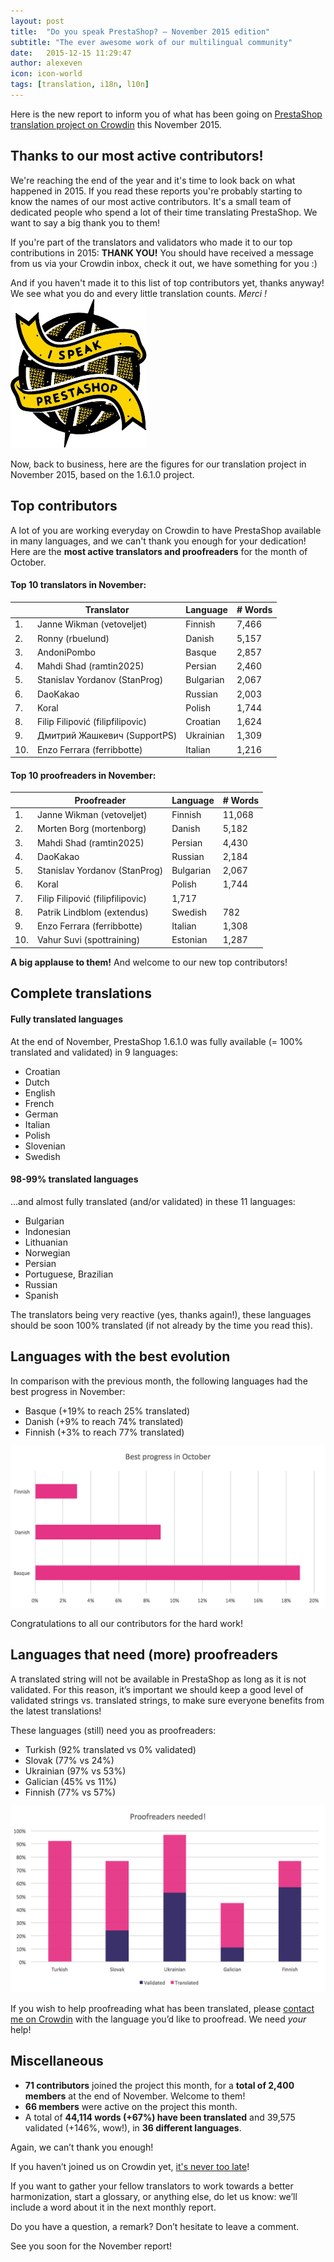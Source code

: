 ```yaml
---
layout: post
title:  "Do you speak PrestaShop? – November 2015 edition"
subtitle: "The ever awesome work of our multilingual community"
date:   2015-12-15 11:29:47
author: alexeven
icon: icon-world
tags: [translation, i18n, l10n]
---
```



Here is the new report to inform you of what has been going on [PrestaShop translation project on Crowdin](https://crowdin.com/project/prestashop-official) this November 2015.

## Thanks to our most active contributors!

We're reaching the end of the year and it's time to look back on what happened in 2015. If you read these reports you're probably starting to know the names of our most active contributors. It's a small team of dedicated people who spend a lot of their time translating PrestaShop. We want to say a big thank you to them!

If you're part of the translators and validators who made it to our top contributions in 2015:
**THANK YOU!**
You should have received a message from us via your Crowdin inbox, check it out, we have something for you :)

And if you haven't made it to this list of top contributors yet, thanks anyway! We see what you do and every little translation counts. *Merci !*
![We Speak PrestaShop](/assets/images/2015/12/i_speak_prestashop.png)

Now, back to business, here are the figures for our translation project in November 2015, based on the 1.6.1.0 project.


## Top contributors

A lot of you are working everyday on Crowdin to have PrestaShop available in many languages, and we can't thank you enough for your dedication! Here are the **most active translators and proofreaders** for the month of October.

#### Top 10 translators in November:

| |Translator | Language | # Words
|-|---------- | -------- | ----------------
 1. | Janne Wikman (vetoveljet) | Finnish  | 7,466
 2. | Ronny (rbuelund) | Danish | 5,157
 3. | AndoniPombo | Basque| 2,857
 4. | Mahdi Shad (ramtin2025) | Persian |2,460
 5. | Stanislav Yordanov (StanProg) | Bulgarian | 2,067
 6. | DaoKakao | Russian |2,003
 7. | Koral | Polish |1,744
 8. | Filip Filipović (filipfilipovic) | Croatian | 1,624
 9. | Дмитрий Жашкевич (SupportPS) | Ukrainian | 1,309
10. | Enzo Ferrara (ferribbotte) | Italian  | 1,216


#### Top 10 proofreaders in November:

| | Proofreader | Language | # Words
|-| ---------- | -------- | ----------------
 1. | Janne Wikman (vetoveljet) | Finnish | 11,068
 2. | Morten Borg (mortenborg) | Danish | 5,182
 3. | Mahdi Shad (ramtin2025) | Persian | 4,430
 4. | DaoKakao | Russian | 2,184
 5. | Stanislav Yordanov (StanProg) | Bulgarian |2,067
 6. | Koral | Polish | 1,744
 7. | Filip Filipović (filipfilipovic) | 1,717
 8. | Patrik Lindblom (extendus) | Swedish |782
 9. | Enzo Ferrara (ferribbotte) | Italian |1,308
10. | Vahur Suvi (spottraining) | Estonian |1,287

**A big applause to them!** And welcome to our new top contributors!


## Complete translations

#### Fully translated languages

At the end of November, PrestaShop 1.6.1.0 was fully available (= 100% translated and validated) in 9 languages:

* Croatian
* Dutch
* English
* French
* German
* Italian
* Polish
* Slovenian
* Swedish


#### 98-99% translated languages

…and almost fully translated (and/or validated) in these 11 languages:

* Bulgarian
* Indonesian
* Lithuanian
* Norwegian
* Persian
* Portuguese, Brazilian
* Russian
* Spanish

The translators being very reactive (yes, thanks again!), these languages should be soon 100% translated (if not already by the time you read this).


## Languages with the best evolution

In comparison with the previous month, the following languages had the best progress in November:

* Basque (+19% to reach 25% translated)
* Danish (+9% to reach 74% translated)
* Finnish (+3% to reach 77% translated)

![November 2015 best translation progress](/assets/images/2015/12/Build_Crowdin_progress_november15.png)

Congratulations to all our contributors for the hard work!


## Languages that need (more) proofreaders

A translated string will not be available in PrestaShop as long as it is not validated. For this reason, it’s important we should keep a good level of validated strings vs. translated strings, to make sure everyone benefits from the latest translations!

These languages (still) need you as proofreaders:

* Turkish (92% translated vs 0% validated)
* Slovak (77% vs 24%)
* Ukrainian (97% vs 53%)
* Galician (45% vs 11%)
* Finnish (77% vs 57%)


![November 2015 best translation progress](/assets/images/2015/12/Build_Crowdin_proofreading_november15.png)

If you wish to help proofreading what has been translated, please [contact me on Crowdin](https://crowdin.com/profile/alex-even) with the language you’d like to proofread. We need *your* help!


## Miscellaneous
* **71 contributors** joined the project this month, for a **total of 2,400 members** at the end of November. Welcome to them!
* **66 members** were active on the project this month.
* A total of **44,114 words (+67%)  have been translated** and 39,575 validated (+146%, wow!), in **36 different languages**.

Again, we can’t thank you enough!

If you haven’t joined us on Crowdin yet, [it's never too late](https://crowdin.com/project/prestashop-official)!

If you want to gather your fellow translators to work towards a better harmonization, start a glossary, or anything else, do let us know: we’ll include a word about it in the next monthly report.

Do you have a question, a remark? Don’t hesitate to leave a comment.

See you soon for the November report!
